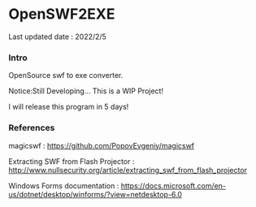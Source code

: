 # OpenSWF2EXE

Last updated date : 2022/2/5

### Intro

OpenSource swf to exe converter.

Notice:Still Developing... This is a WIP Project!

I will release this program in 5 days!

### References

magicswf : https://github.com/PopovEvgeniy/magicswf

Extracting SWF from Flash Projector : http://www.nullsecurity.org/article/extracting_swf_from_flash_projector

Windows Forms documentation : https://docs.microsoft.com/en-us/dotnet/desktop/winforms/?view=netdesktop-6.0
